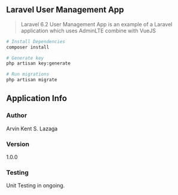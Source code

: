 ## Laravel User Management App
> Laravel 6.2 User Management App is an example of a Laravel application which uses AdminLTE combine with VueJS

``` bash
# Install Dependencies
composer install

# Generate key
php artisan key:generate

# Run migrations
php artisan migrate
```

## Application Info

### Author

Arvin Kent S. Lazaga

### Version
1.0.0

### Testing
Unit Testing in ongoing.
